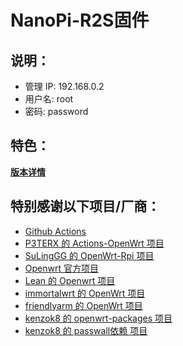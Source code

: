 # NanoPi-R2S固件


## 说明：
* 管理 IP: 192.168.0.2
* 用户名: root
* 密码: password


## 特色：
**[版本详情](https://github.com/8680/NanoPi-R2S/blob/master/Version_Details)**

## 特别感谢以下项目/厂商：

- [Github Actions](https://github.com/features/actions)
- [P3TERX 的 Actions-OpenWrt 项目](https://github.com/P3TERX/Actions-OpenWrt)
- [SuLingGG 的 OpenWrt-Rpi 项目](https://github.com/SuLingGG/OpenWrt-Rpi)
- [Openwrt 官方项目](https://github.com/openwrt/openwrt)
- [Lean 的 Openwrt 项目](https://github.com/coolsnowwolf/lede)
- [immortalwrt 的 OpenWrt 项目](https://github.com/immortalwrt/immortalwrt)
- [friendlyarm 的 OpenWrt 项目](https://github.com/friendlyarm/friendlywrt)
- [kenzok8 的 openwrt-packages 项目](https://github.com/kenzok8/openwrt-packages)
- [kenzok8 的 passwall依赖 项目](https://github.com/kenzok8/small)
